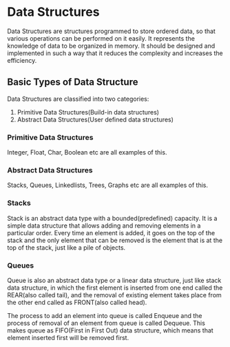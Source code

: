 # Data Structures
Data Structures are structures programmed to store ordered data, so that various operations can be performed on it easily. 
It represents the knowledge of data to be organized in memory. 
It should be designed and implemented in such a way that it reduces the complexity and increases the efficiency.

## Basic Types of Data Structure
Data Structures are classified into two categories:
1. Primitive Data Structures(Build-in data structures)
2. Abstract Data Structures(User defined data structures)
### Primitive Data Structures
Integer, Float, Char, Boolean etc are all examples of this.

### Abstract Data Structures
Stacks, Queues, Linkedlists, Trees, Graphs etc are all examples of this.

### Stacks
Stack is an abstract data type with a bounded(predefined) capacity. It is a simple data structure that allows adding and 
removing elements in a particular order. Every time an element is added, it goes on the top of the stack and the only element
that can be removed is the element that is at the top of the stack, just like a pile of objects.

### Queues
Queue is also an abstract data type or a linear data structure, just like stack data structure, in which the first element is 
inserted from one end called the REAR(also called tail), and the removal of existing element takes place from the other end 
called as FRONT(also called head).

The process to add an element into queue is called Enqueue and the process of removal of an element from queue is called Dequeue.
This makes queue as FIFO(First in First Out) data structure, which means that element inserted first will be removed first.

